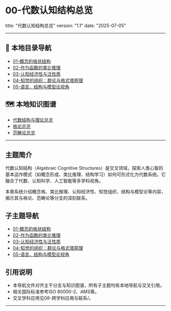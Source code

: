 # 00-代数认知结构总览

title: "代数认知结构总览"
version: "1.1"
date: "2025-07-05"

---

## 📁 本地目录导航
- [01-概念的格状结构](./01-概念的格状结构.md)
- [02-作为函数的类比推理](./02-作为函数的类比推理.md)
- [03-认知经济性与泛性质](./03-认知经济性与泛性质.md)
- [04-知觉的组织：群论与格式塔原理](./04-知觉的组织：群论与格式塔原理.md)
- [05-语言、结构与模型论视角](./05-语言、结构与模型论视角.md)

## 🗺️ 本地知识图谱
- [代数结构与理论总览](../00-代数结构与理论总览.md)
- [格论总览](../06-格论/00-格论总览.md)
- [范畴论总览](../08-范畴论/00-范畴论总览.md)

---

## 主题简介
代数认知结构（Algebraic Cognitive Structures）是交叉领域，探索人类心智的基本运作模式（如概念形成、类比推理、结构学习）如何可形式化为代数系统。它融合了代数、认知科学、人工智能等多学科视角。

本章系统介绍概念格、类比推理、认知经济性、知觉组织、结构与模型论等内容，揭示其与格论、范畴论等分支的深刻联系。

## 子主题导航
- [01-概念的格状结构](./01-概念的格状结构.md)
- [02-作为函数的类比推理](./02-作为函数的类比推理.md)
- [03-认知经济性与泛性质](./03-认知经济性与泛性质.md)
- [04-知觉的组织：群论与格式塔原理](./04-知觉的组织：群论与格式塔原理.md)
- [05-语言、结构与模型论视角](./05-语言、结构与模型论视角.md)

## 引用说明
- 本导航文件对齐主干分支与知识图谱，所有子主题均有本地导航与交叉引用。
- 相关国际标准参考ISO 80000-2、AMS等。
- 交叉学科应用见08-跨学科应用与联系/。

---
